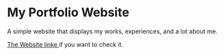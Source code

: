 # My Portfolio Website

A simple website that displays my works, experiences, and a lot about me.

<a href="https://kakaa2993.github.io/My-portfolio-website/">The Website linke </a>if you want to check it.
